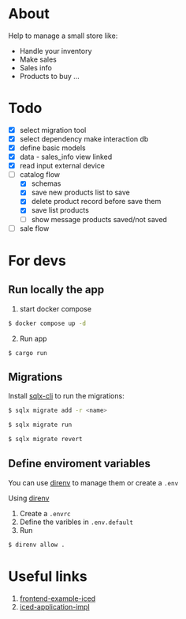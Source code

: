 # About

Help to manage a small store like:
- Handle your inventory
- Make sales
- Sales info
- Products to buy
...


# Todo

- [x] select migration tool
- [x] select dependency make interaction db
- [x] define basic models
- [x] data - sales_info view linked
- [x] read input external device
- [ ] catalog flow
    - [x] schemas
    - [x] save new products list to save
    - [x] delete product record before save them 
    - [x] save list products
    - [ ] show message products saved/not saved
- [ ] sale flow

# For devs

## Run locally the app

1. start docker compose

```bash
$ docker compose up -d 
```

2. Run app

```
$ cargo run
```

## Migrations

Install [sqlx-cli](https://crates.io/crates/sqlx-cli) to run the migrations:

```bash
$ sqlx migrate add -r <name>
```

```bash
$ sqlx migrate run
```

```bash
$ sqlx migrate revert
```

## Define enviroment variables

You can use [direnv](https://direnv.net/) to manage them or create a `.env`

Using [direnv](https://direnv.net/)

1. Create a `.envrc`
2. Define the varibles in `.env.default`
3. Run

```bash
$ direnv allow .
```


# Useful links
1. [frontend-example-iced](https://github.com/zupzup/rust-frontend-example-iced/blob/main/src/main.rs)
2. [iced-application-impl](https://github.com/irvingfisica/iced_examples/blob/master/examples/hola_app.rs)
